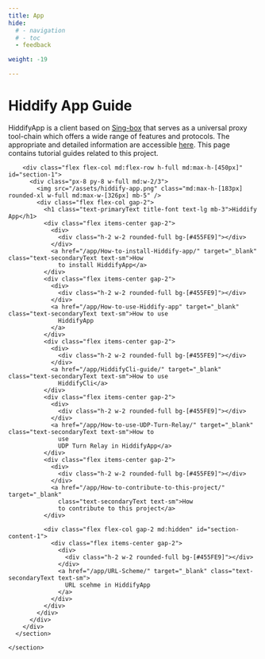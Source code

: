 ```yaml
---
title: App
hide:
  # - navigation
  # - toc
  - feedback

weight: -19

---
```


# Hiddify App Guide

HiddifyApp is a client based on <a class="underline underline-offset-2"
  href="https://github.com/SagerNet/sing-box">Sing-box</a> that serves as a
universal proxy tool-chain which offers a wide
range
of features and protocols. The appropriate and detailed information are accessible <a
  class="underline underline-offset-2"
  href="https://github.com/hiddify/hiddify-next/blob/main/README.md">here</a>. This page
contains
tutorial guides related to this project.

<section class="flex flex-col gap-5 items-center justify-center py-10">
      <section
        class=" video-card  relative w-full md:max-w-[900px] rounded-3xl border-2 border-white bg-white bg-opacity-20 shadow-lg">

        <div class="flex flex-col md:flex-row h-full md:max-h-[450px]" id="section-1">
          <div class="px-8 py-8 w-full md:w-2/3">
            <img src="/assets/hiddify-app.png" class="md:max-h-[183px] rounded-xl w-full md:max-w-[326px] mb-5" />
            <div class="flex flex-col gap-2">
              <h1 class="text-primaryText title-font text-lg mb-3">Hiddify App</h1>
              <div class="flex items-center gap-2">
                <div>
                  <div class="h-2 w-2 rounded-full bg-[#455FE9]"></div>
                </div>
                <a href="/app/How-to-install-Hiddify-app/" target="_blank" class="text-secondaryText text-sm">How
                  to install HiddifyApp</a>
              </div>
              <div class="flex items-center gap-2">
                <div>
                  <div class="h-2 w-2 rounded-full bg-[#455FE9]"></div>
                </div>
                <a href="/app/How-to-use-Hiddify-app" target="_blank" class="text-secondaryText text-sm">How to use
                  HiddifyApp
                </a>
              </div>
              <div class="flex items-center gap-2">
                <div>
                  <div class="h-2 w-2 rounded-full bg-[#455FE9]"></div>
                </div>
                <a href="/app/HiddifyCli-guide/" target="_blank" class="text-secondaryText text-sm">How to use
                  HiddifyCli</a>
              </div>
              <div class="flex items-center gap-2">
                <div>
                  <div class="h-2 w-2 rounded-full bg-[#455FE9]"></div>
                </div>
                <a href="/app/How-to-use-UDP-Turn-Relay/" target="_blank" class="text-secondaryText text-sm">How to
                  use
                  UDP Turn Relay in HiddifyApp</a>
              </div>
              <div class="flex items-center gap-2">
                <div>
                  <div class="h-2 w-2 rounded-full bg-[#455FE9]"></div>
                </div>
                <a href="/app/How-to-contribute-to-this-project/" target="_blank"
                  class="text-secondaryText text-sm">How
                  to contribute to this project</a>
              </div>

              <div class="flex flex-col gap-2 md:hidden" id="section-content-1">
                <div class="flex items-center gap-2">
                  <div>
                    <div class="h-2 w-2 rounded-full bg-[#455FE9]"></div>
                  </div>
                  <a href="/app/URL-Scheme/" target="_blank" class="text-secondaryText text-sm">
                    URL scehme in HiddifyApp
                  </a>
                </div>
              </div>
            </div>
          </div>
        </div>
      </section>

    </section>
  

<script>
  
  function readMore(id) {
    const readMoreBtn = document.getElementById(`read-more-${id}`)
    const arrowIcon = document.getElementById(`arrow-${id}`)
    const hiddenContent = document.getElementById(`section-content-${id}`)
    const section = document.getElementById(`section-${id}`)
    const sectionBottom = document.getElementById(`section-bottom-${id}`)

    const btnText = readMoreBtn.getElementsByTagName('span')[0].innerText

    if (btnText.includes('more')) {
      readMoreBtn.getElementsByTagName('span')[0].innerText = 'Read less'
      hiddenContent.style.display = 'flex'
      sectionBottom.classList.remove('absolute')

      const content = document.getElementById(`section-content-${id}`)
      section.style.maxHeight = content.offsetHeight + 450 + 'px'
      arrowIcon.style.transform = "rotate(180deg)";
    } else {
      readMoreBtn.getElementsByTagName('span')[0].innerText = 'Read more'
      hiddenContent.style.display = 'none'
      section.style.maxHeight = 450 + 'px'
      arrowIcon.style.transform = "rotate(0deg)";
      sectionBottom.classList.add('absolute')
    }
  }
</script>

